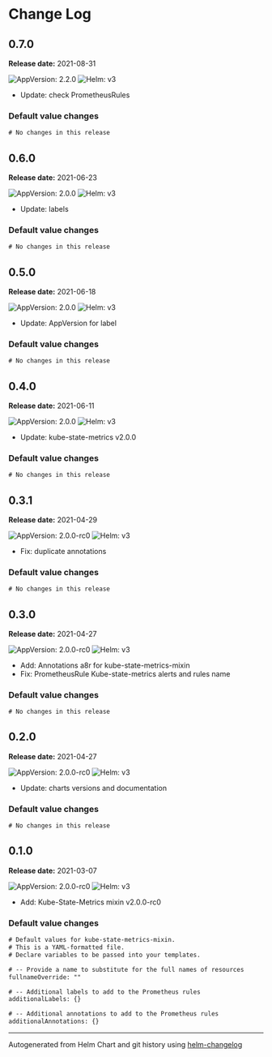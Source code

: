 # Change Log

## 0.7.0 

**Release date:** 2021-08-31

![AppVersion: 2.2.0](https://img.shields.io/static/v1?label=AppVersion&message=2.2.0&color=success&logo=)
![Helm: v3](https://img.shields.io/static/v1?label=Helm&message=v3&color=informational&logo=helm)


* Update: check PrometheusRules 

### Default value changes

```diff
# No changes in this release
```

## 0.6.0 

**Release date:** 2021-06-23

![AppVersion: 2.0.0](https://img.shields.io/static/v1?label=AppVersion&message=2.0.0&color=success&logo=)
![Helm: v3](https://img.shields.io/static/v1?label=Helm&message=v3&color=informational&logo=helm)


* Update: labels 

### Default value changes

```diff
# No changes in this release
```

## 0.5.0 

**Release date:** 2021-06-18

![AppVersion: 2.0.0](https://img.shields.io/static/v1?label=AppVersion&message=2.0.0&color=success&logo=)
![Helm: v3](https://img.shields.io/static/v1?label=Helm&message=v3&color=informational&logo=helm)


* Update: AppVersion for label 

### Default value changes

```diff
# No changes in this release
```

## 0.4.0 

**Release date:** 2021-06-11

![AppVersion: 2.0.0](https://img.shields.io/static/v1?label=AppVersion&message=2.0.0&color=success&logo=)
![Helm: v3](https://img.shields.io/static/v1?label=Helm&message=v3&color=informational&logo=helm)


* Update: kube-state-metrics v2.0.0 

### Default value changes

```diff
# No changes in this release
```

## 0.3.1 

**Release date:** 2021-04-29

![AppVersion: 2.0.0-rc0](https://img.shields.io/static/v1?label=AppVersion&message=2.0.0-rc0&color=success&logo=)
![Helm: v3](https://img.shields.io/static/v1?label=Helm&message=v3&color=informational&logo=helm)


* Fix: duplicate annotations 

### Default value changes

```diff
# No changes in this release
```

## 0.3.0 

**Release date:** 2021-04-27

![AppVersion: 2.0.0-rc0](https://img.shields.io/static/v1?label=AppVersion&message=2.0.0-rc0&color=success&logo=)
![Helm: v3](https://img.shields.io/static/v1?label=Helm&message=v3&color=informational&logo=helm)


* Add: Annotations a8r for kube-state-metrics-mixin 
* Fix: PrometheusRule Kube-state-metrics alerts and rules name 

### Default value changes

```diff
# No changes in this release
```

## 0.2.0 

**Release date:** 2021-04-27

![AppVersion: 2.0.0-rc0](https://img.shields.io/static/v1?label=AppVersion&message=2.0.0-rc0&color=success&logo=)
![Helm: v3](https://img.shields.io/static/v1?label=Helm&message=v3&color=informational&logo=helm)


* Update: charts versions and documentation 

### Default value changes

```diff
# No changes in this release
```

## 0.1.0 

**Release date:** 2021-03-07

![AppVersion: 2.0.0-rc0](https://img.shields.io/static/v1?label=AppVersion&message=2.0.0-rc0&color=success&logo=)
![Helm: v3](https://img.shields.io/static/v1?label=Helm&message=v3&color=informational&logo=helm)


* Add: Kube-State-Metrics mixin v2.0.0-rc0 

### Default value changes

```diff
# Default values for kube-state-metrics-mixin.
# This is a YAML-formatted file.
# Declare variables to be passed into your templates.

# -- Provide a name to substitute for the full names of resources
fullnameOverride: ""

# -- Additional labels to add to the Prometheus rules
additionalLabels: {}

# -- Additional annotations to add to the Prometheus rules
additionalAnnotations: {}
```

---
Autogenerated from Helm Chart and git history using [helm-changelog](https://github.com/mogensen/helm-changelog)
